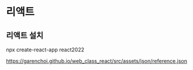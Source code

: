 # 리액트

## 리액트 설치
npx create-react-app react2022

https://garenchoi.github.io/web_class_react/src/assets/json/reference.json
